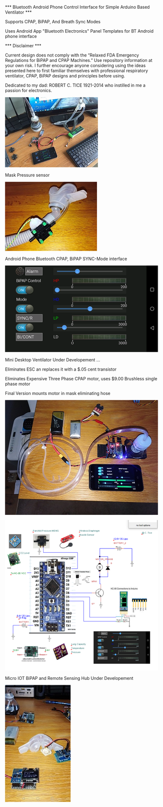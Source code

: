 *** Bluetooth Android Phone Control Interface for Simple Arduino Based Ventilator ***
 
Supports CPAP, BiPAP, And Breath Sync Modes

Uses Android App "Bluetooth Electronics" Panel Templates
for BT Android phone interface


*** Disclaimer ***

Current design does not comply with the “Relaxed FDA Emergency Regulations for BiPAP and CPAP Machines.”
Use repository information at your own risk. I further encourage anyone considering using the ideas presented here to first familiar themselves with professional respiratory ventilator, CPAP, BiPAP designs and principles before using.

Dedicated to my dad: ROBERT C. TICE 1921-2014  who instilled in me a passion for electronics.

![BT OSPV open source personal ventilator](https://github.com/CDtice/Ventilator-Bluetooth-Control-Interface/blob/master/Images/OSPV.JPG)

Mask Pressure sensor

![BT OSPV open source personal ventilator](https://github.com/CDtice/Ventilator-Bluetooth-Control-Interface/blob/master/Images/MEMs_%20Module_SetUp.jpg)

Android Phone Bluetooth CPAP, BiPAP SYNC-Mode interface

![BT OSPV open source personal ventilator](https://github.com/CDtice/Ventilator-Bluetooth-Control-Interface/blob/master/Images/Display.png)



Mini Desktop Ventilator Under Developement ...

Eliminates ESC an replaces it with a $.05 cent transistor

Eliminates Expensive Three Phase CPAP motor, uses $9.00 Brushless single phase motor

Final Version mounts motor in mask eliminating hose

![BT OSPV open source personal ventilator](https://github.com/CDtice/Ventilator-Bluetooth-Control-Interface/blob/master/Images/Mini_Vent.jpg)

![BT OSPV open source personal ventilator](https://github.com/CDtice/Ventilator-Bluetooth-Control-Interface/blob/master/Schematics/MiniBiPAP.png)



Micro IOT BiPAP and Remote Sensing Hub Under Developement

![BT OSPV open source personal ventilator](https://github.com/CDtice/Ventilator-Bluetooth-Control-Interface/blob/master/Images/Micro%20BiPAP.jpg)  
